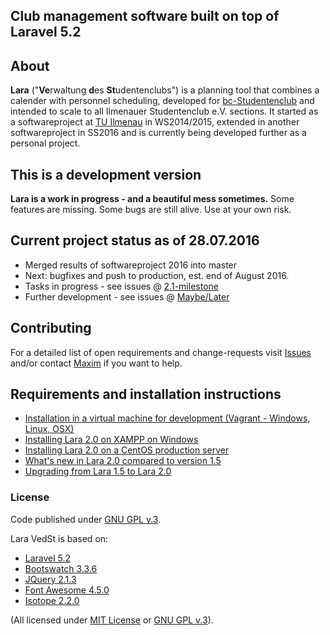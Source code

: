 ## Club management software built on top of Laravel 5.2

## About
**Lara** ("**Ve**rwaltung **d**es **St**udentenclubs") is a planning tool that combines a calender with personnel scheduling, developed for [bc-Studentenclub](http://www.bc-club.de) and intended to scale to all Ilmenauer Studentenclub e.V. sections.
It started as a softwareproject at [TU Ilmenau](http://tu-ilmenau.de) in WS2014/2015, extended in another softwareproject in SS2016 and is currently being developed further as a personal project.

## This is a development version
**Lara is a work in progress - and a beautiful mess sometimes.**
Some features are missing. 
Some bugs are still alive.
Use at your own risk.


## Current project status as of 28.07.2016
* Merged results of softwareproject 2016 into master
* Next: bugfixes and push to production, est. end of August 2016.
* Tasks in progress - see issues @ [2.1-milestone](https://github.com/4D44H/lara-vedst/issues?q=is%3Aopen+is%3Aissue+milestone%3A%22Lara+2.1+update%22)
* Further development - see issues @ [Maybe/Later](https://github.com/4D44H/lara-vedst/issues?q=is%3Aopen+is%3Aissue+milestone%3A%22Maybe+%2F+Later%22)


## Contributing
For a detailed list of open requirements and change-requests visit [Issues](https://github.com/4D44H/lara-vedst/issues) and/or contact [Maxim](https://github.com/4D44H) if you want to help.
 
 
## Requirements and installation instructions
- [Installation in a virtual machine for development (Vagrant - Windows, Linux, OSX)](https://github.com/4D44H/lara-vedst/wiki/Installation-in-a-virtual-machine-(Windows,-Linux,-OSX))
- [Installing Lara 2.0 on XAMPP on Windows](https://github.com/4D44H/lara-vedst/wiki/Installation-on-Windows)
- [Installing Lara 2.0 on a CentOS production server](https://github.com/4D44H/lara-vedst/wiki/Installation-on-Linux)
- [What's new in Lara 2.0 compared to version 1.5](https://github.com/4D44H/lara-vedst/wiki/Changes-introduced-in-Lara-2.0-compared-to-Lara-1.5)
- [Upgrading from Lara 1.5 to Lara 2.0](https://github.com/4D44H/lara-vedst/wiki/Upgrading-from-Lara-1.5-to-Lara-2.0)

### License
Code published under [GNU GPL v.3](https://github.com/4D44H/lara-vedst/blob/master/LICENSE).

Lara VedSt is based on: 
- [Laravel 5.2](http://laravel.com)
- [Bootswatch 3.3.6](http://bootswatch.com)
- [JQuery 2.1.3](http://jquery.com)
- [Font Awesome 4.5.0](http://fortawesome.github.io/Font-Awesome) 
- [Isotope 2.2.0](http://isotope.metafizzy.co/)

(All licensed under [MIT License](http://opensource.org/licenses/MIT) or [GNU GPL v.3](http://opensource.org/licenses/GPL-3.0)).
